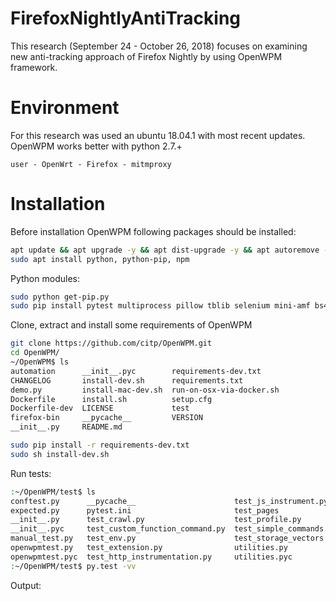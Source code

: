 # FirefoxNightlyAntiTracking
This research (September 24 - October 26, 2018) focuses on examining new anti-tracking approach of Firefox Nightly by using OpenWPM framework.

# Environment
For this research was used an ubuntu 18.04.1 with most recent updates. OpenWPM works better with python 2.7.+

```
user - OpenWrt - Firefox - mitmproxy
```


# Installation

Before installation  OpenWPM following packages should be installed:

```bash
apt update && apt upgrade -y && apt dist-upgrade -y && apt autoremove --purge -y && apt autoclean -y
sudo apt install python, python-pip, npm
``` 

Python modules:
```bash
sudo python get-pip.py 
sudo pip install pytest multiprocess pillow tblib selenium mini-amf bs4 publicsuffix pyvirtualdisplay tabulate plyvel boto3 pandas pyarrow s3fs
```

Clone, extract and install some requirements of OpenWPM
```bash
git clone https://github.com/citp/OpenWPM.git
cd OpenWPM/
~/OpenWPM$ ls
automation      __init__.pyc        requirements-dev.txt
CHANGELOG       install-dev.sh      requirements.txt
demo.py         install-mac-dev.sh  run-on-osx-via-docker.sh
Dockerfile      install.sh          setup.cfg
Dockerfile-dev  LICENSE             test
firefox-bin     __pycache__         VERSION
__init__.py     README.md

sudo pip install -r requirements-dev.txt
sudo sh install-dev.sh
```

Run tests:
```bash
:~/OpenWPM/test$ ls
conftest.py      __pycache__                      test_js_instrument.py
expected.py      pytest.ini                       test_pages
__init__.py      test_crawl.py                    test_profile.py
__init__.pyc     test_custom_function_command.py  test_simple_commands.py
manual_test.py   test_env.py                      test_storage_vectors.py
openwpmtest.py   test_extension.py                utilities.py
openwpmtest.pyc  test_http_instrumentation.py     utilities.pyc
:~/OpenWPM/test$ py.test -vv
```

Output:

